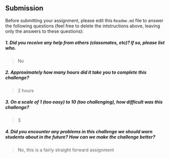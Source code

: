 Submission
----------

Before submitting your assignment, please edit this `Readme.md` file to answer the following questions (feel free to delete the intstructions above, leaving only the answers to these questions):

##### 1. Did you receive any help from others (classmates, etc)? If so, please list who.

> No

##### 2. Approximately how many hours did it take you to complete this challenge?

> 2 hours

##### 3. On a scale of 1 (too easy) to 10 (too challenging), how difficult was this challenge?

> 3

##### 4. Did you encounter any problems in this challenge we should warn students about in the future? How can we make the challenge better?

> No, this is a fairly straight forward assignment